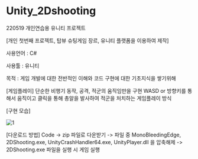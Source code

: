 # Unity_2Dshooting
 220519 개인연습용 유니티 프로젝트


[개인 첫번째 프로젝트, 탑뷰 슈팅게임 장르, 유니티 플랫폼을 이용하여 제작]


사용언어 : C#


사용툴 : 유니티


목적 : 게임 개발에 대한 전반적인 이해와 코드 구현에 대한 기초지식을 쌓기위해


[게임플레이]
단순한 비행기 동작, 공격, 적군의 움직임만을 구현
WASD or 방향키를 통해서 움직이고 클릭을 통해 총알을 발사하여 적군을 처치하는 게임플레이 방식


[구현 모습]

![1](https://github.com/KORgosu/Unity_2Dshooting/assets/47071344/a748f7bb-7276-4adb-9c87-9bd75a645619)


[다운로드 방법]
Code -> zip 파일로 다운받기 -> 파일 중 MonoBleedingEdge, 2DShooting.exe, UnityCrashHandler64.exe, UnityPlayer.dll 을 압축해제
-> 2DShooting.exe 파일을 실행 시 게임 실행

